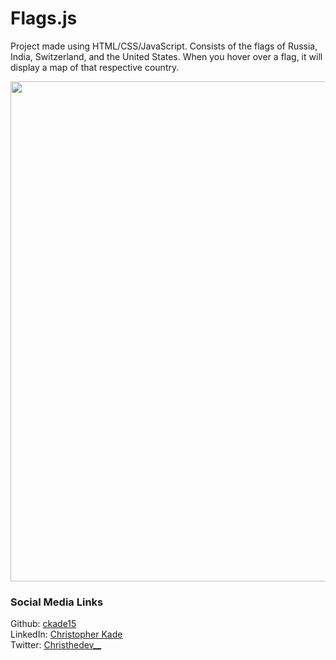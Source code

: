 # Flags.js
Project made using HTML/CSS/JavaScript. Consists of the flags of Russia, India, Switzerland, and the United States. When you hover over a flag, it will display a map of that respective country. 
<p align="center">
    <img src="https://media.giphy.com/media/Uj51PIQcoFy8HYjTBK/giphy.gif" style="height: 800px; width: 800px;" />
</p>

### Social Media Links
Github: [ckade15](https://www.github.com/ckade15) <br>
LinkedIn: [Christopher Kade](https://www.linkedin.com/in/christopher-kade-b9b2151a5/) <br>
Twitter: [Christhedev__](https://twitter.com/Christhedev__)
